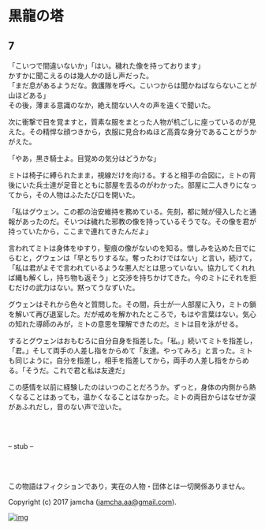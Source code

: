 

# 黒龍の塔


## 7

「こいつで間違いないか」「はい。穢れた像を持っております」  
かすかに聞こえるのは幾人かの話し声だった。  
「まだ息があるようだな。救護隊を呼べ。こいつからは聞かねばならないことが山ほどある」  
その後，薄まる意識のなか，絶え間ない人々の声を遠くで聞いた。  

次に衝撃で目を覚ますと，質素な服をまとった人物が机ごしに座っているのが見えた。その精悍な顔つきから，衣服に見合わぬほど高貴な身分であることがうかがえた。  

「やあ，黒き騎士よ。目覚めの気分はどうかな」  

ミトは椅子に縛られたまま，視線だけを向ける。すると相手の合図に，ミトの背後にいた兵士達が足音とともに部屋を去るのがわかった。部屋に二人きりになってから，その人物はふたたび口を開いた。  

「私はグウェン。この都の治安維持を務めている。先刻，都に賊が侵入したと通報があったのだ。そいつは穢れた邪教の像を持っているそうでな。その像を君が持っていたから，ここまで連れてきたんだよ」  

言われてミトは身体をゆすり，聖痕の像がないのを知る。憎しみを込めた目でにらむと，グウェンは「早とちりするな。奪ったわけではない」と言い，続けて，「私は君がよそで言われているような悪人だとは思っていない。協力してくれれば縄も解くし，持ち物も返そう」と交渉を持ちかけてきた。今のミトにそれを拒むだけの武力はない。黙ってうなずいた。  

グウェンはそれから色々と質問した。その間，兵士が一人部屋に入り，ミトの鎖を解いて再び退室した。だが戒めを解かれたところで，もはや言葉はない。気心の知れた導師のみが，ミトの意思を理解できたのだ。ミトは目を泳がせる。  

するとグウェンはおもむろに自分自身を指差した。「私。」続いてミトを指差し，「君。」そして両手の人差し指をからめて「友達。やってみろ」と言った。ミトも同じように，自分を指差し，相手を指差してから，両手の人差し指をからめる。「そうだ。これで君と私は友達だ」  

この感情を以前に経験したのはいつのことだろうか。ずっと，身体の内側から熱くなることはあっても，温かくなることはなかった。ミトの両目からはなぜか涙があふれだし，音のない声で泣いた。  

<br>  

<br>  

&#x2013; stub &#x2013;  

<br>  
<br>  

この物語はフィクションであり，実在の人物・団体とは一切関係ありません。  

Copyright (c) 2017 jamcha (jamcha.aa@gmail.com).  

[![img](http://i.creativecommons.org/l/by-nc-sa/4.0/88x31.png)](http://creativecommons.org/licenses/by-nc-sa/4.0/deed)  

